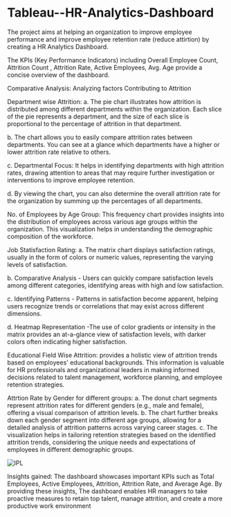 # Tableau--HR-Analytics-Dashboard

The project aims at helping an organization to improve employee performance and improve employee retention rate (reduce attirtion) by creating a HR Analytics Dashboard.

The KPIs (Key Performance Indicators) including Overall Employee Count, Attrition Count , Attrition Rate, Active Employees, Avg. Age provide a concise overview of the dashboard.

Comparative Analysis: Analyzing factors Contributing to Attrition

Department wise Attrition: 
a. The pie chart illustrates how attrition is distributed among different departments within the organization. Each slice of the pie represents a department, and the size of each slice is proportional to the percentage of attrition in that department.

b. The chart allows you to easily compare attrition rates between departments. You can see at a glance which departments have a higher or lower attrition rate relative to others.

c. Departmental Focus: It helps in identifying departments with high attrition rates, drawing attention to areas that may require further investigation or interventions to improve employee retention.

d. By viewing the chart, you can also determine the overall attrition rate for the organization by summing up the percentages of all departments.

No. of Employees by Age Group: This frequency chart provides insights into the distribution of employees across various age groups within the organization. This visualization helps in understanding the demographic composition of the workforce. 

Job Statisfaction Rating: 
a. The matrix chart displays satisfaction ratings, usually in the form of colors or numeric values, representing the varying levels of satisfaction.

b. Comparative Analysis - Users can quickly compare satisfaction levels among different categories, identifying areas with high and low satisfaction.

c. Identifying Patterns - Patterns in satisfaction become apparent, helping users recognize trends or correlations that may exist across different dimensions.

d. Heatmap Representation -The use of color gradients or intensity in the matrix provides an at-a-glance view of satisfaction levels, with darker colors often indicating higher satisfaction.

Educational Field Wise Attrition: provides a holistic view of attrition trends based on employees' educational backgrounds. This information is valuable for HR professionals and organizational leaders in making informed decisions related to talent management, workforce planning, and employee retention strategies.

Attrtion Rate by Gender for different groups: 
a. The donut chart segments represent attrition rates for different genders (e.g., male and female), offering a visual comparison of attrition levels.
b. The chart further breaks down each gender segment into different age groups, allowing for a detailed analysis of attrition patterns across varying career stages.
c. The visualization helps in tailoring retention strategies based on the identified attrition trends, considering the unique needs and expectations of employees in different demographic groups.


![IPL](https://github.com/Hajira20/Tableau--HR-Analytics-Dashboard/assets/15829565/06b21e40-adf7-4fef-a0d3-2bf9a419945a)

Insights gained: 
The dashboard showcases important KPIs such as Total Employees, Active Employees, Attrition, Attrition Rate, and Average Age. By providing these insights, The dashboard enables HR managers to take proactive measures to retain top talent, manage attrition, and create a more productive work environment
